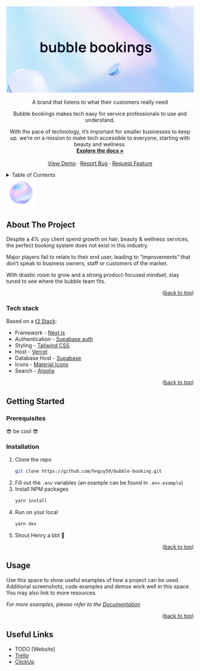 
<a name="readme-top"></a>



<br />
<div align="center">
  <a href="https://github.com/hnguy59/bubble-booking">
    <img src="public/images/bubble-bookings-header.png" alt="Logo">
  </a>

  <p align="center">
    <span>
A brand that listens to what their customers really need

Bubble bookings makes tech easy for service professionals to use and understand. 

With the pace of technology, it’s important for smaller businesses to keep up. we’re on a mission to make tech accessible to everyone, starting with beauty and wellness.
    </span>
    <br />
    <a href="https://github.com/hnguy59/bubble-booking"><strong>Explore the docs »</strong></a>
    <br />
    <br />
    <a href="https://github.com/hnguy59/bubble-booking">View Demo</a>
    ·
    <a href="https://github.com/hnguy59/bubble-booking/issues">Report Bug</a>
    ·
    <a href="https://github.com/hnguy59/bubble-booking/issues">Request Feature</a>
  </p>
</div>



<!-- TABLE OF CONTENTS -->
<details>
  <summary>Table of Contents</summary>
  <ul>
    <li>
      <a href="#about-the-project">About The Project</a>
      <ul>
        <li><a href="#built-with">Built With</a></li>
      </ul>
    </li>
    <li>
      <a href="#getting-started">Getting Started</a>
      <ul>
        <li><a href="#prerequisites">Prerequisites</a></li>
        <li><a href="#installation">Installation</a></li>
      </ul>
    </li>
    <li><a href="#useful-links">Useful Links</a></li>
  </ul>
</details>



<img src='public/images/logo.png' alt='logo' width='80' />

<!-- ABOUT THE PROJECT -->
## About The Project
Despite a 4% yoy client spend growth on hair, beauty & wellness services, the perfect booking system does not exist in this industry.

Major players fail to relate to their end user, leading to “improvements” that don’t speak to business owners, staff or customers of the market.

With drastic room to grow and a strong product-focused mindset, stay tuned to see where the bubble team fits. 


<p></p>
<p align="right">(<a href="#readme-top">back to top</a>)</p>



### Tech stack

Based on a [t3 Stack][t3-url]:
- Framework - [Next.js][Next-url]
- Authentication - [Supabase auth](https://supabase.com/auth)
- Styling - [Tailwind CSS][Tailwind-url]
- Host - [Vercel][Vercel-url]
- Database Host - [Supabase][supabase-url]
- Icons - [Material Icons][MaterialIcons-url]
- Search - [Algolia](Algolia)


<p align="right">(<a href="#readme-top">back to top</a>)</p>



<!-- GETTING STARTED -->
## Getting Started

### Prerequisites

😎 be cool 😎

### Installation

1. Clone the repo
    ```sh
    git clone https://github.com/hnguy59/bubble-booking.git
    ```
2. Fill out the `.env` variables (an example can be found in `.env.example`)
3. Install NPM packages
    ```sh
    yarn install
    ```
4. Run on your local
   ```sh
   yarn dev
   ```
5. Shout Henry a bbt 🧋

<p align="right">(<a href="#readme-top">back to top</a>)</p>



<!-- USAGE EXAMPLES -->
## Usage

Use this space to show useful examples of how a project can be used. Additional screenshots, code examples and demos work well in this space. You may also link to more resources.

_For more examples, please refer to the [Documentation](https://example.com)_

<p align="right">(<a href="#readme-top">back to top</a>)</p>



<!-- GETTING STARTED -->
## Useful Links
- TODO [Website]
- [Trello](https://trello.com/w/customerpainpointresearch/home)
- [ClickUp](https://app.clickup.com/9003210068/home)



<!-- MARKDOWN LINKS & IMAGES -->
<!-- https://www.markdownguide.org/basic-syntax/#reference-style-links -->
[linkedin-shield]: https://img.shields.io/badge/-LinkedIn-black.svg?style=for-the-badge&logo=linkedin&colorB=555
[linkedin-url]: https://linkedin.com/in/linkedin_username

<!-- FE -->
[t3-url]: https://create.t3.gg/
[Next-url]: https://nextjs.org/
[Tailwind-url]: https://tailwindcss.com/
[NextAuth-url]: https://next-auth.js.org
[Prisma-url]: https://prisma.io
[tRPC-url]: https://trpc.io
[MaterialIcons-url]: https://mui.com/material-ui/material-icons/

<!-- BE/INFRA -->
[vercel-url]: https://vercel.com/
[postgresql-url]: https://www.postgresql.org/
[supabase-url]: https://supabase.com/